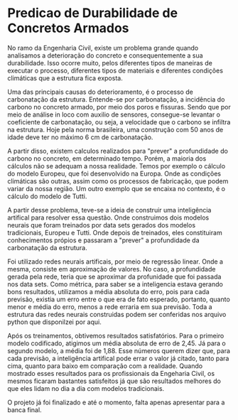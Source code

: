 # Predicao de Durabilidade de Concretos Armados 

No ramo da Engenharia Civil, existe um problema grande quando analisamos a deterioração do concreto e consequentemente a sua durabilidade. Isso ocorre muito, pelos diferentes tipos de maneiras de executar o processo, diferentes tipos de materiais e diferentes condições climáticas que a estrutura fica exposta. 

Uma das principais causas do deterioramento, é o processo de carbonatação da estrutura. Entende-se por carbonatação, a incidência do carbono no concreto armado, por meio dos poros e fissuras. Sendo que por meio de análise in loco com auxilio de sensores, consegue-se levantar o coeficiente de carbonatação, ou seja, a velocidade que o carbono se infiltra na estrutura. Hoje pela norma brasileira, uma construção com 50 anos de idade deve ter no máximo 6 cm de carbonatação. 

A partir disso, existem calculos realizados para "prever" a profundidade do carbono no concreto, em determinado tempo. Porém, a maioria dos cálculos não se adequam a nossa realidade. Temos por exemplo o cálculo do modelo Europeu, que foi desenvolvido na Europa. Onde as condições climáticas são outras, assim como os processos de fabricação, que podem variar da nossa região. Um outro exemplo que se encaixa no contexto, é o cálculo do modelo de Tutti. 

A partir desse problema, teve-se a ideia de construir uma inteligência artifical para resolver essa questão. Onde construimos dois modelos neurais que foram treinados por data sets gerados dos modelos tradicionais, Europeu e Tutti. Onde depois de treinados, eles constituiram conhecimentos própios e passaram a "prever" a profundidade da carbonatação da estrutura. 

Foi utilizado redes neurais artificais, por meio de regressão linear. Onde a mesma, consiste em aproximação de valores. No caso, a profundidade gerada pela rede, teria que se aproximar da profunidade que foi passada nos data sets. Como métrica, para saber se a inteligencia estava gerando bons resultados, utilizamos a média absoluta do erro, pois para cada previsão, existia um erro entre o que era de fato esperado, portanto, quanto menor e média do erro, menos a rede erraria em sua previsão. Toda a estrutura das redes neurais construidas podem ser conferidas nos arquivo python que disponilzei por aqui. 

Após os treinamentos, obtivemos resultados satisfatórios. Para o primeiro modelo codificado, atigimos um média absoluta de erro de 2,45. Já para o segundo modelo, a média foi de 1,88. Esse números querem dizer que, para cada previsão, a inteligência artifical pode errar o valor já citado, tanto para cima, quanto para baixo em comparação com a realidade. Quando mostrado esses resultados para os profissionais da Engeharia Civil, os mesmos ficaram bastantes satisfeitos já que são resultados melhores do que eles lidam no dia a dia com modelos tradicionais.

O projeto já foi finalizado e até o momento, falta apenas apresentar para a banca final.
